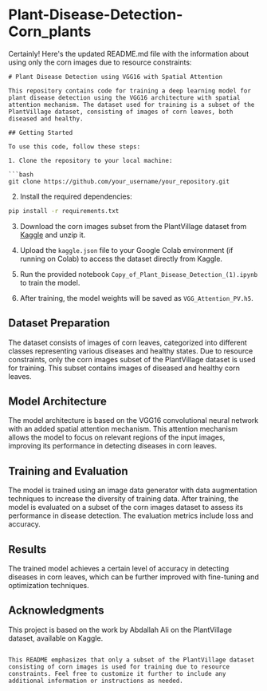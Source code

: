 # Plant-Disease-Detection-Corn_plants
Certainly! Here's the updated README.md file with the information about using only the corn images due to resource constraints:

```
# Plant Disease Detection using VGG16 with Spatial Attention

This repository contains code for training a deep learning model for plant disease detection using the VGG16 architecture with spatial attention mechanism. The dataset used for training is a subset of the PlantVillage dataset, consisting of images of corn leaves, both diseased and healthy.

## Getting Started

To use this code, follow these steps:

1. Clone the repository to your local machine:

```bash
git clone https://github.com/your_username/your_repository.git
```

2. Install the required dependencies:

```bash
pip install -r requirements.txt
```

3. Download the corn images subset from the PlantVillage dataset from [Kaggle](https://www.kaggle.com/abdallahalidev/plantvillage-dataset) and unzip it.

4. Upload the `kaggle.json` file to your Google Colab environment (if running on Colab) to access the dataset directly from Kaggle.

5. Run the provided notebook `Copy_of_Plant_Disease_Detection_(1).ipynb` to train the model.

6. After training, the model weights will be saved as `VGG_Attention_PV.h5`.

## Dataset Preparation

The dataset consists of images of corn leaves, categorized into different classes representing various diseases and healthy states. Due to resource constraints, only the corn images subset of the PlantVillage dataset is used for training. This subset contains images of diseased and healthy corn leaves.

## Model Architecture

The model architecture is based on the VGG16 convolutional neural network with an added spatial attention mechanism. This attention mechanism allows the model to focus on relevant regions of the input images, improving its performance in detecting diseases in corn leaves.

## Training and Evaluation

The model is trained using an image data generator with data augmentation techniques to increase the diversity of training data. After training, the model is evaluated on a subset of the corn images dataset to assess its performance in disease detection. The evaluation metrics include loss and accuracy.

## Results

The trained model achieves a certain level of accuracy in detecting diseases in corn leaves, which can be further improved with fine-tuning and optimization techniques.

## Acknowledgments

This project is based on the work by Abdallah Ali on the PlantVillage dataset, available on Kaggle.
```

This README emphasizes that only a subset of the PlantVillage dataset consisting of corn images is used for training due to resource constraints. Feel free to customize it further to include any additional information or instructions as needed.
